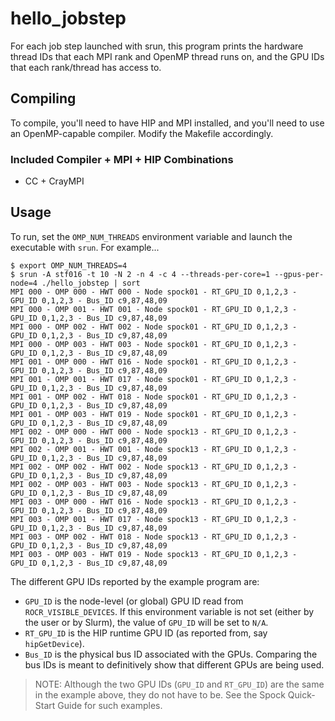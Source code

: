 # hello_jobstep

For each job step launched with srun, this program prints the hardware thread IDs that each MPI rank and OpenMP thread runs on, and the GPU IDs that each rank/thread has access to.

## Compiling

To compile, you'll need to have HIP and MPI installed, and you'll need to use an OpenMP-capable compiler. Modify the Makefile accordingly.

### Included Compiler + MPI + HIP Combinations

* CC + CrayMPI

## Usage

To run, set the `OMP_NUM_THREADS` environment variable and launch the executable with `srun`. For example...

```
$ export OMP_NUM_THREADS=4
$ srun -A stf016 -t 10 -N 2 -n 4 -c 4 --threads-per-core=1 --gpus-per-node=4 ./hello_jobstep | sort
MPI 000 - OMP 000 - HWT 000 - Node spock01 - RT_GPU_ID 0,1,2,3 - GPU_ID 0,1,2,3 - Bus_ID c9,87,48,09
MPI 000 - OMP 001 - HWT 001 - Node spock01 - RT_GPU_ID 0,1,2,3 - GPU_ID 0,1,2,3 - Bus_ID c9,87,48,09
MPI 000 - OMP 002 - HWT 002 - Node spock01 - RT_GPU_ID 0,1,2,3 - GPU_ID 0,1,2,3 - Bus_ID c9,87,48,09
MPI 000 - OMP 003 - HWT 003 - Node spock01 - RT_GPU_ID 0,1,2,3 - GPU_ID 0,1,2,3 - Bus_ID c9,87,48,09
MPI 001 - OMP 000 - HWT 016 - Node spock01 - RT_GPU_ID 0,1,2,3 - GPU_ID 0,1,2,3 - Bus_ID c9,87,48,09
MPI 001 - OMP 001 - HWT 017 - Node spock01 - RT_GPU_ID 0,1,2,3 - GPU_ID 0,1,2,3 - Bus_ID c9,87,48,09
MPI 001 - OMP 002 - HWT 018 - Node spock01 - RT_GPU_ID 0,1,2,3 - GPU_ID 0,1,2,3 - Bus_ID c9,87,48,09
MPI 001 - OMP 003 - HWT 019 - Node spock01 - RT_GPU_ID 0,1,2,3 - GPU_ID 0,1,2,3 - Bus_ID c9,87,48,09
MPI 002 - OMP 000 - HWT 000 - Node spock13 - RT_GPU_ID 0,1,2,3 - GPU_ID 0,1,2,3 - Bus_ID c9,87,48,09
MPI 002 - OMP 001 - HWT 001 - Node spock13 - RT_GPU_ID 0,1,2,3 - GPU_ID 0,1,2,3 - Bus_ID c9,87,48,09
MPI 002 - OMP 002 - HWT 002 - Node spock13 - RT_GPU_ID 0,1,2,3 - GPU_ID 0,1,2,3 - Bus_ID c9,87,48,09
MPI 002 - OMP 003 - HWT 003 - Node spock13 - RT_GPU_ID 0,1,2,3 - GPU_ID 0,1,2,3 - Bus_ID c9,87,48,09
MPI 003 - OMP 000 - HWT 016 - Node spock13 - RT_GPU_ID 0,1,2,3 - GPU_ID 0,1,2,3 - Bus_ID c9,87,48,09
MPI 003 - OMP 001 - HWT 017 - Node spock13 - RT_GPU_ID 0,1,2,3 - GPU_ID 0,1,2,3 - Bus_ID c9,87,48,09
MPI 003 - OMP 002 - HWT 018 - Node spock13 - RT_GPU_ID 0,1,2,3 - GPU_ID 0,1,2,3 - Bus_ID c9,87,48,09
MPI 003 - OMP 003 - HWT 019 - Node spock13 - RT_GPU_ID 0,1,2,3 - GPU_ID 0,1,2,3 - Bus_ID c9,87,48,09
```

The different GPU IDs reported by the example program are:

* `GPU_ID` is the node-level (or global) GPU ID read from `ROCR_VISIBLE_DEVICES`. If this environment variable is not set (either by the user or by Slurm), the value of `GPU_ID` will be set to `N/A`.
* `RT_GPU_ID` is the HIP runtime GPU ID (as reported from, say `hipGetDevice`).
* `Bus_ID` is the physical bus ID associated with the GPUs. Comparing the bus IDs is meant to definitively show that different GPUs are being used.

> NOTE: Although the two GPU IDs (`GPU_ID` and `RT_GPU_ID`) are the same in the example above, they do not have to be. See the Spock Quick-Start Guide for such examples.


